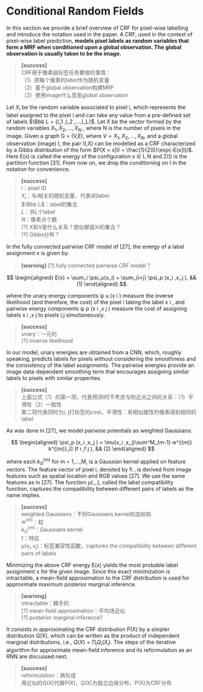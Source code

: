 # Conditional Random Fields

In this section we provide a brief overview of CRF for pixel-wise labelling and introduce the notation used in the paper. A CRF, used in the context of pixel-wise label prediction, **models pixel labels as random variables that form a MRF when conditioned upon a global observation. The global observation is usually taken to be the image.**  

> **[success]**  
CRF用于像素级标签任务要做的事情：  
（1）把每个像素的label作为随机变量  
（2）基于global observation构建MRF  
（3）使用image什么意思global observation  

Let $X_i$ be the random variable associated to pixel i, which represents the label assigned to the pixel i and can take any value from a pre-defined set of labels $\Bbb L = {l_1 ,l_2 ,...,l_L}$. Let X be the vector formed by the random variables $X_1 ,X_2 ,...,X_N$ , where N is the number of pixels in the image. Given a graph G = (V,E), where $V = {X_1 ,X_2 ,...,X_N }$, and a global observation (image) I, the pair (I,X) can be modelled as a CRF characterized by a Gibbs distribution of the form $P(X = x|I) = \frac{1}{Z(I)}\exp(-E(x|I))$. Here E(x) is called the energy of the configuration x ∈ L N and Z(I) is the partition function [31]. From now on, we drop the conditioning on I in the notation for convenience.  

> **[success]**  
i：pixel ID  
$X_i$：与i相关的随机变量，代表i的label  
$\Bbb L$：label的集合  
$L$：共L个label  
$N$：像素点个数  
[?] X和V是什么关系？貌似都是Xi的集合？  
[?] Gibbs分布？  

In the fully connected pairwise CRF model of [27], the energy of a label assignment x is given by:  

> **[warning]** [?] fully connected pairwise CRF model？  

$$
\begin{aligned}
E(x) = \sum_i \psi_u(x_i) + \sum_{i<j} \psi_p (x_i ,x_j ),  && (1)
\end{aligned}
$$

where the unary energy components ψ u (x i ) measure the inverse likelihood (and therefore, the cost) of the pixel i taking the label x i , and pairwise energy components ψ p (x i ,x j ) measure the cost of assigning labels x i ,x j to pixels i,j simultaneously.   

> **[success]**  
unary：一元的  
[?] inverse likelihood   

In our model, unary energies are obtained from a CNN, which, roughly speaking, predicts labels for pixels without considering the smoothness and the consistency of the label assignments. The pairwise energies provide an image data-dependent smoothing term that encourages assigning similar labels to pixels with similar properties.   

> **[success]**  
上面公式（1）的第一项，代表预测i时不考虑与附近点之间的关系：（1）平滑性（2）一致性  
第二项代表同时为i, j打标签的cost。平滑性：有相似属性的像素得到相同的label  

As was done in [27], we model pairwise potentials as weighted Gaussians:  

$$
\begin{aligned}
\psi_p (x_i ,x_j ) = \mu(x_i ,x_j)\sum^M_{m-1} w^{(m)} k^{(m)}_G
(f i ,f j ),   &&   (2)
\end{aligned}
$$

where each $k^{(m)}_G$ for m = 1,...,M, is a Gaussian kernel applied on feature vectors. The feature vector of pixel i, denoted by fi , is derived from image features such as spatial location and RGB values [27]. We use the same features as in [27]. The function µ(.,.), called the label compatibility
function, captures the compatibility between different pairs of labels as the name implies.  

> **[success]**  
weighted Gaussians：不同Gaussians kernel的加权和  
$w^{(m)}$：权  
$k^{(m)}_G$：Gaussians kernel  
f：特征  
$\mu(x_i ,x_j)$：标签兼容性函数，captures the compatibility between different pairs of labels  

Minimizing the above CRF energy E(x) yields the most probable label assignment x for the given image. Since this exact minimization is intractable, a mean-field approximation to the CRF distribution is used for approximate maximum posterior marginal inference.   

> **[warning]**  
intractable：棘手的  
[?] mean-field approximation：平均场近似  
[?] posterior marginal inference?  

It consists in approximating the CRF distribution P(X) by a simpler distribution Q(X), which can be written as the product of independent
marginal distributions, i.e., $Q(X) = \prod_i Q_i(X_i)$. The steps
of the iterative algorithm for approximate mean-field inference and its reformulation as an RNN are discussed next.  

> **[success]**   
reformulation：再形成    
用近似的Q(X)代替P(X)，Q(X)为独立边缘分布，P(X)为CRF分布  

